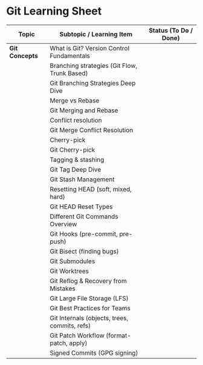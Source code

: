 # Git Learning Sheet

| Topic | Subtopic / Learning Item | Status (To Do / Done) |
|-------|---------------------------|------------------------|
| **Git Concepts** | What is Git? Version Control Fundamentals | |
|  | Branching strategies (Git Flow, Trunk Based) | |
|  | Git Branching Strategies Deep Dive | |
|  | Merge vs Rebase | |
|  | Git Merging and Rebase | |
|  | Conflict resolution | |
|  | Git Merge Conflict Resolution | |
|  | Cherry-pick | |
|  | Git Cherry-pick | |
|  | Tagging & stashing | |
|  | Git Tag Deep Dive | |
|  | Git Stash Management | |
|  | Resetting HEAD (soft, mixed, hard) | |
|  | Git HEAD Reset Types | |
|  | Different Git Commands Overview | |
|  | Git Hooks (pre-commit, pre-push) | |
|  | Git Bisect (finding bugs) | |
|  | Git Submodules | |
|  | Git Worktrees | |
|  | Git Reflog & Recovery from Mistakes | |
|  | Git Large File Storage (LFS) | |
|  | Git Best Practices for Teams | |
|  | Git Internals (objects, trees, commits, refs) | |
|  | Git Patch Workflow (format-patch, apply) | |
|  | Signed Commits (GPG signing) | |
